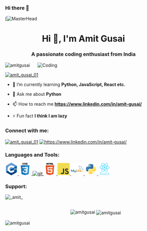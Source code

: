 ### Hi there 👋

[![MasterHead](https://8f430952.rocketcdn.me/wp-content/uploads/2020/05/github_codespaces.jpg)
<h1 align="center">Hi 👋, I'm Amit Gusai</h1>
<h3 align="center">A passionate coding enthusiast from India</h3>
<img align="right" alt="Coding" width="400" src="https://media.tenor.com/rePDfDWO3XoAAAAd/hacking.gif">

<p align="left"> <img src="https://komarev.com/ghpvc/?username=amitgusai&label=Profile%20views&color=0e75b6&style=flat" alt="amitgusai" /> </p>

<p align="left"> <a href="https://twitter.com/amit_gusai_01" target="blank"><img src="https://img.shields.io/twitter/follow/amit_gusai_01?logo=twitter&style=for-the-badge" alt="amit_gusai_01" /></a> </p>

- 🌱 I’m currently learning **Python, JavaScript, React etc.**

- 💬 Ask me about **Python**

- 📫 How to reach me **https://www.linkedin.com/in/amit-gusai/**

- ⚡ Fun fact **I think I am lazy**

<h3 align="left">Connect with me:</h3>
<p align="left">
<a href="https://twitter.com/amit_gusai_01" target="blank"><img align="center" src="https://raw.githubusercontent.com/rahuldkjain/github-profile-readme-generator/master/src/images/icons/Social/twitter.svg" alt="amit_gusai_01" height="30" width="40" /></a>
<a href="https://www.linkedin.com/in/amit-gusai/" target="blank"><img align="center" src="https://raw.githubusercontent.com/rahuldkjain/github-profile-readme-generator/master/src/images/icons/Social/linked-in-alt.svg" alt="https://www.linkedin.com/in/amit-gusai/" height="30" width="40" /></a>
</p>

<h3 align="left">Languages and Tools:</h3>
<p align="left"> <a href="https://www.w3schools.com/cpp/" target="_blank" rel="noreferrer"> <img src="https://raw.githubusercontent.com/devicons/devicon/master/icons/cplusplus/cplusplus-original.svg" alt="cplusplus" width="40" height="40"/> </a> <a href="https://www.w3schools.com/css/" target="_blank" rel="noreferrer"> <img src="https://raw.githubusercontent.com/devicons/devicon/master/icons/css3/css3-original-wordmark.svg" alt="css3" width="40" height="40"/> </a> <a href="https://git-scm.com/" target="_blank" rel="noreferrer"> <img src="https://www.vectorlogo.zone/logos/git-scm/git-scm-icon.svg" alt="git" width="40" height="40"/> </a> <a href="https://www.w3.org/html/" target="_blank" rel="noreferrer"> <img src="https://raw.githubusercontent.com/devicons/devicon/master/icons/html5/html5-original-wordmark.svg" alt="html5" width="40" height="40"/> </a> <a href="https://developer.mozilla.org/en-US/docs/Web/JavaScript" target="_blank" rel="noreferrer"> <img src="https://raw.githubusercontent.com/devicons/devicon/master/icons/javascript/javascript-original.svg" alt="javascript" width="40" height="40"/> </a> <a href="https://www.mysql.com/" target="_blank" rel="noreferrer"> <img src="https://raw.githubusercontent.com/devicons/devicon/master/icons/mysql/mysql-original-wordmark.svg" alt="mysql" width="40" height="40"/> </a> <a href="https://www.python.org" target="_blank" rel="noreferrer"> <img src="https://raw.githubusercontent.com/devicons/devicon/master/icons/python/python-original.svg" alt="python" width="40" height="40"/> </a> <a href="https://reactjs.org/" target="_blank" rel="noreferrer"> <img src="https://raw.githubusercontent.com/devicons/devicon/master/icons/react/react-original-wordmark.svg" alt="react" width="40" height="40"/> </a> </p>

<h3 align="left">Support:</h3>
<p><a href="https://www.buymeacoffee.com/_amit_"> <img align="left" src="https://cdn.buymeacoffee.com/buttons/v2/default-yellow.png" height="50" width="210" alt="_amit_" /></a></p><br><br>

<p><img align="left" src="https://github-readme-stats.vercel.app/api/top-langs?username=amitgusai&show_icons=true&locale=en&layout=compact" alt="amitgusai" /></p>

<p>&nbsp;<img align="center" src="https://github-readme-stats.vercel.app/api?username=amitgusai&show_icons=true&locale=en" alt="amitgusai" /></p>

<p><img align="center" src="https://github-readme-streak-stats.herokuapp.com/?user=amitgusai&" alt="amitgusai" /></p>


<!--
**Amitgusai/Amitgusai** is a ✨ _special_ ✨ repository because its `README.md` (this file) appears on your GitHub profile.

Here are some ideas to get you started:

- 🔭 I’m currently working on ...
- 🌱 I’m currently learning ...
- 👯 I’m looking to collaborate on ...
- 🤔 I’m looking for help with ...
- 💬 Ask me about ...
- 📫 How to reach me: ...
- 😄 Pronouns: ...
- ⚡ Fun fact: ...
-->
